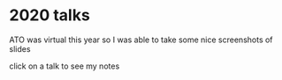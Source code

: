 # 2020 talks

ATO was virtual this year so I was able to take some nice screenshots of slides


click on a talk to see my notes
